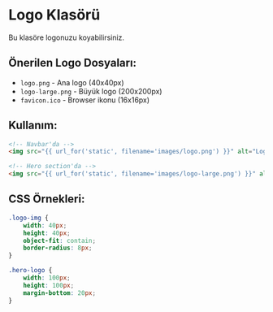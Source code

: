 # Logo Klasörü

Bu klasöre logonuzu koyabilirsiniz.

## Önerilen Logo Dosyaları:

- `logo.png` - Ana logo (40x40px)
- `logo-large.png` - Büyük logo (200x200px) 
- `favicon.ico` - Browser ikonu (16x16px)

## Kullanım:

```html
<!-- Navbar'da -->
<img src="{{ url_for('static', filename='images/logo.png') }}" alt="Logo" class="logo-img">

<!-- Hero section'da -->
<img src="{{ url_for('static', filename='images/logo-large.png') }}" alt="Logo" class="hero-logo">
```

## CSS Örnekleri:

```css
.logo-img {
    width: 40px;
    height: 40px;
    object-fit: contain;
    border-radius: 8px;
}

.hero-logo {
    width: 100px;
    height: 100px;
    margin-bottom: 20px;
}
```
